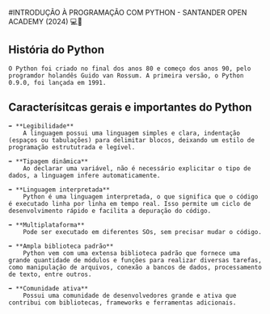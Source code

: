 #INTRODUÇÃO À PROGRAMAÇÃO COM PYTHON - SANTANDER OPEN ACADEMY (2024) 💻🐍

<h2>História do Python</h2>

    O Python foi criado no final dos anos 80 e começo dos anos 90, pelo programdor holandês Guido van Rossum. A primeira versão, o Python 0.9.0, foi lançada em 1991.

<h2>Caracterísitcas gerais e importantes do Python</h2>

    ➡️ **Legibilidade**
        A linguagem possui uma linguagem simples e clara, indentação (espaços ou tabulações) para delimitar blocos, deixando um estilo de programação estrututrada e legível.
    
    ➡️ **Tipagem dinâmica**
        Ao declarar uma variável, não é necessário explicitar o tipo de dados, a linguagem infere automaticamente. 

    ➡️ **Linguagem interpretada**
        Python é uma linguagem interpretada, o que significa que o código é executado linha por linha em tempo real. Isso permite um ciclo de desenvolvimento rápido e facilita a depuração do código. 
    
    ➡️ **Multiplataforma**
        Pode ser executado em diferentes SOs, sem precisar mudar o código.
    
    ➡️ **Ampla biblioteca padrão**
        Python vem com uma extensa biblioteca padrão que fornece uma grande quantidade de módulos e funções para realizar diversas tarefas, como manipulação de arquivos, conexão a bancos de dados, processamento de texto, entre outros. 

    ➡️ **Comunidade ativa**
        Possui uma comunidade de desenvolvedores grande e ativa que contribui com bibliotecas, frameworks e ferramentas adicionais.
